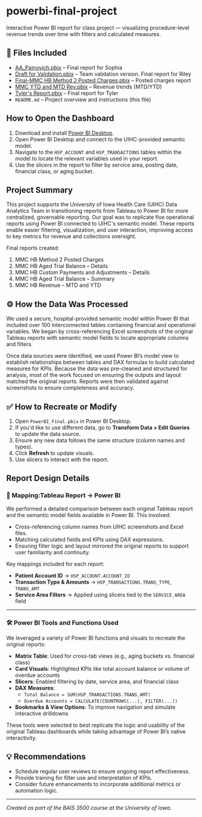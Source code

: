 # powerbi-final-project
Interactive Power BI report for class project — visualizing procedure-level revenue trends over time with filters and calculated measures.
## 📁 Files Included
- [AA_Painovich.pbix](./AA_Painovich.pbix) – Final report for Sophia  
- [Draft for Validation.pbix](./Draft%20for%20Validation.pbix) – Team validation version. Final report for Riley
- [Final-MMC HB Method 2 Posted Charges.pbix](./Final-MMC%20HB%20Method%202%20Posted%20Charges.pbix) – Posted charges report  
- [MMC YTD and MTD Rev.pbix](./MMC%20YTD%20and%20MTD%20Rev.pbix) – Revenue trends (MTD/YTD)  
- [Tyler's Report.pbix](./Tyler%27s%20Report.pbix) – Final report for Tyler  
- `README.md` – Project overview and instructions (this file)

## How to Open the Dashboard
1. Download and install [Power BI Desktop](https://powerbi.microsoft.com/desktop/).
2. Open Power BI Desktop and connect to the UIHC-provided semantic model.
3. Navigate to the `HSP_ACCOUNT` and `HSP_TRANSACTIONS` tables within the model to locate the relevant variables used in your report.
4. Use the slicers in the report to filter by service area, posting date, financial class, or aging bucket.
   
## Project Summary
This project supports the University of Iowa Health Care (UIHC) Data Analytics Team in transitioning reports from Tableau to Power BI for more centralized, governable reporting. Our goal was to replicate five operational reports using Power BI connected to UIHC's semantic model. These reports enable easier filtering, visualization, and user interaction, improving access to key metrics for revenue and collections oversight.

Final reports created:
1. MMC HB Method 2 Posted Charges  
2. MMC HB Aged Trial Balance – Details  
3. MMC HB Custom Payments and Adjustments – Details  
4. MMC HB Aged Trial Balance – Summary  
5. MMC HB Revenue – MTD and YTD  

## ⚙️ How the Data Was Processed
We used a secure, hospital-provided semantic model within Power BI that included over 100 interconnected tables containing financial and operational variables. We began by cross-referencing Excel screenshots of the original Tableau reports with semantic model fields to locate appropriate columns and filters.

Once data sources were identified, we used Power BI’s model view to establish relationships between tables and DAX formulas to build calculated measures for KPIs. Because the data was pre-cleaned and structured for analysis, most of the work focused on ensuring the outputs and layout matched the original reports. Reports were then validated against screenshots to ensure completeness and accuracy.

## ✅ How to Recreate or Modify
1. Open `PowerBI_Final.pbix` in Power BI Desktop.
2. If you'd like to use different data, go to **Transform Data > Edit Queries** to update the data source.
3. Ensure any new data follows the same structure (column names and types).
4. Click **Refresh** to update visuals.
5. Use slicers to interact with the report.

## Report Design Details

### 🔄 Mapping:Tableau Report → Power BI
We performed a detailed comparison between each original Tableau report and the semantic model fields available in Power BI. This involved:
- Cross-referencing column names from UIHC screenshots and Excel files.
- Matching calculated fields and KPIs using DAX expressions.
- Ensuring filter logic and layout mirrored the original reports to support user familiarity and continuity.

Key mappings included for each report:
- **Patient Account ID** → `HSP_ACCOUNT.ACCOUNT_ID`
- **Transaction Type & Amounts** → `HSP_TRANSACTIONS.TRANS_TYPE`, `TRANS_AMT`
- **Service Area Filters** → Applied using slicers tied to the `SERVICE_AREA` field

---

### 🛠️ Power BI Tools and Functions Used
We leveraged a variety of Power BI functions and visuals to recreate the original reports:

- **Matrix Table**: Used for cross-tab views (e.g., aging buckets vs. financial class)
- **Card Visuals**: Highlighted KPIs like total account balance or volume of overdue accounts
- **Slicers**: Enabled filtering by date, service area, and financial class
- **DAX Measures**:
  - `Total Balance = SUM(HSP_TRANSACTIONS.TRANS_AMT)`
  - `Overdue Accounts = CALCULATE(COUNTROWS(...), FILTER(...))`
- **Bookmarks & View Options**: To improve navigation and simulate interactive drilldowns

These tools were selected to best replicate the logic and usability of the original Tableau dashboards while taking advantage of Power BI’s native interactivity.


## 💡 Recommendations
- Schedule regular user reviews to ensure ongoing report effectiveness.
- Provide training for filter use and interpretation of KPIs.
- Consider future enhancements to incorporate additional metrics or automation logic.

---

*Created as part of the BAIS 3500 course at the University of Iowa.*
